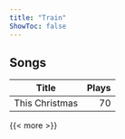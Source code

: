 ```yaml
---
title: "Train"
ShowToc: false
---
```


## Songs
Title | Plays 
----- | -----: 
This Christmas | 70

{{< more >}}